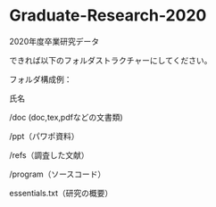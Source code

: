 # Graduate-Research-2020
2020年度卒業研究データ

できれば以下のフォルダストラクチャーにしてください。

フォルダ構成例：

氏名

/doc (doc,tex,pdfなどの文書類)

/ppt（パワポ資料）

/refs（調査した文献）

/program（ソースコード）

essentials.txt（研究の概要）



